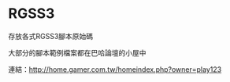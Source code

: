RGSS3
=====

存放各式RGSS3腳本原始碼

大部分的腳本範例檔案都在巴哈論壇的小屋中

連結：http://home.gamer.com.tw/homeindex.php?owner=play123


